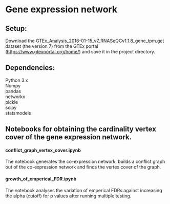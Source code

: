 # Gene expression network

## Setup:

Download the GTEx_Analysis_2016-01-15_v7_RNASeQCv1.1.8_gene_tpm.gct dataset (the version 7) from the GTEx portal (https://www.gtexportal.org/home/) and save it in the project directory.

## Dependencies:

Python 3.x  
Numpy  
pandas  
networkx  
pickle  
scipy  
statsmodels  

## Notebooks for obtaining the cardinality vertex cover of the gene expression network.

#### conflict_graph_vertex_cover.ipynb

The notebook generates the co-expression network, builds a conflict graph out of the co-expression network and finds the vertex cover of the graph.

#### growth_of_emperical_FDR.ipynb

The notebook analyses the variation of emperical FDRs against increasing the alpha (cutoff) for p values after running multiple testing.
